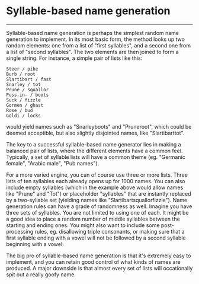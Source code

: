 # Syllable-based name generation

---

Syllable-based name generation is perhaps the simplest random name generation to implement. In its most basic form, the method looks up two random elements: one from a list of "first syllables", and a second one from a list of "second syllables". The two elements are then joined to form a single string. For instance, a simple pair of lists like this:

```text
Steer / pike
Burb / root
Slartibart / fast
Snarley / tot
Prune / squallor
Puss-in- / boots
Suck / fizzle
Gormen / ghast
Rose / bud
Goldi / locks
```

would yield names such as "Snarleyboots" and "Pruneroot", which could be deemed acceptible, but also slightly disjointed names, like "Slartibarttot".

The key to a successful syllable-based name generator lies in making a balanced pair of lists, where the different elements have a common feel. Typically, a set of syllable lists will have a common theme (eg. "Germanic female", "Arabic male", "Pub names").

For a more varied engine, you can of course use three or more lists. Three lists of ten syllables each already opens up for 1000 names. You can also include empty syllables (which in the example above would allow names like "Prune" and "Tot") or placeholder "syllables" that are instantly replaced by a two-syllable set (yielding names like "Slartibartsquallorfizzle"). Name generation rules can have a grade of randomness as well. Imagine you have three sets of syllables. You are not limited to using one of each. It might be a good idea to place a random number of middle syllables between the starting and ending ones. You might also want to include some post-processing rules, eg. disallowing triple consonants, or making sure that a first syllable ending with a vowel will not be followed by a second syllable beginning with a vowel.

The big pro of syllable-based name generation is that it's extremely easy to implement, and you can retain good control of what kinds of names are produced. A major downside is that almost every set of lists will occationally spit out a really goofy name.
